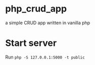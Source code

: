 # php_crud_app

a simple CRUD app written in vanilla php

# Start server

Run `php -S 127.0.0.1:5000 -t public`
